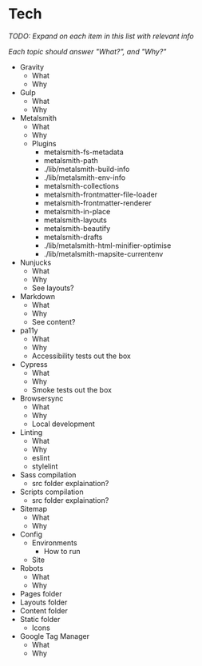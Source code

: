 # Tech
*TODO: Expand on each item in this list with relevant info*

*Each topic should answer "What?", and "Why?"*
 
- Gravity
  - What
  - Why
- Gulp
  - What
  - Why
- Metalsmith
  - What
  - Why
  - Plugins
    - metalsmith-fs-metadata
    - metalsmith-path
    - ./lib/metalsmith-build-info
    - ./lib/metalsmith-env-info
    - metalsmith-collections
    - metalsmith-frontmatter-file-loader
    - metalsmith-frontmatter-renderer
    - metalsmith-in-place
    - metalsmith-layouts
    - metalsmith-beautify
    - metalsmith-drafts
    - ./lib/metalsmith-html-minifier-optimise
    - ./lib/metalsmith-mapsite-currentenv
- Nunjucks
  - What
  - Why
  - See layouts?
- Markdown
  - What
  - Why
  - See content?
- pa11y
  - What
  - Why
  - Accessibility tests out the box
- Cypress
  - What
  - Why
  - Smoke tests out the box
- Browsersync
  - What
  - Why
  - Local development
- Linting
  - What
  - Why
  - eslint
  - stylelint
- Sass compilation
  - src folder explaination?
- Scripts compilation
  - src folder explaination?
- Sitemap
  - What
  - Why
- Config
  - Environments
    - How to run
  - Site
- Robots
  - What
  - Why
- Pages folder
- Layouts folder
- Content folder
- Static folder
  - Icons
- Google Tag Manager
  - What
  - Why
  
